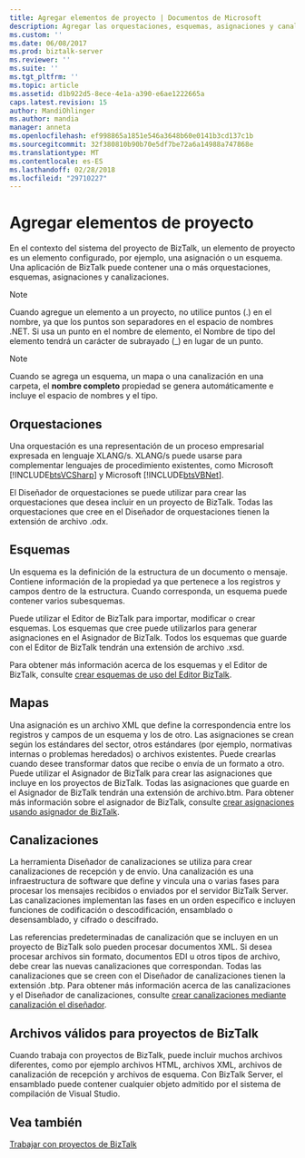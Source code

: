 ```yaml
---
title: Agregar elementos de proyecto | Documentos de Microsoft
description: Agregar las orquestaciones, esquemas, asignaciones y canalizaciones a su proyecto de BizTalk Server en Visual Studio
ms.custom: ''
ms.date: 06/08/2017
ms.prod: biztalk-server
ms.reviewer: ''
ms.suite: ''
ms.tgt_pltfrm: ''
ms.topic: article
ms.assetid: d1b922d5-8ece-4e1a-a390-e6ae1222665a
caps.latest.revision: 15
author: MandiOhlinger
ms.author: mandia
manager: anneta
ms.openlocfilehash: ef998865a1851e546a3648b60e0141b3cd137c1b
ms.sourcegitcommit: 32f380810b90b70e5df7be72a6a14988a747868e
ms.translationtype: MT
ms.contentlocale: es-ES
ms.lasthandoff: 02/28/2018
ms.locfileid: "29710227"
---
```

# <a name="add-project-items"></a>Agregar elementos de proyecto
En el contexto del sistema del proyecto de BizTalk, un elemento de proyecto es un elemento configurado, por ejemplo, una asignación o un esquema. Una aplicación de BizTalk puede contener una o más orquestaciones, esquemas, asignaciones y canalizaciones.  
  
> [!NOTE]
>  Cuando agregue un elemento a un proyecto, no utilice puntos (.) en el nombre, ya que los puntos son separadores en el espacio de nombres .NET. Si usa un punto en el nombre de elemento, el Nombre de tipo del elemento tendrá un carácter de subrayado (_) en lugar de un punto.  
  
> [!NOTE]
>  Cuando se agrega un esquema, un mapa o una canalización en una carpeta, el **nombre completo** propiedad se genera automáticamente e incluye el espacio de nombres y el tipo.  
  
## <a name="orchestrations"></a>Orquestaciones  
 Una orquestación es una representación de un proceso empresarial expresada en lenguaje XLANG/s. XLANG/s puede usarse para complementar lenguajes de procedimiento existentes, como Microsoft [!INCLUDE[btsVCSharp](../includes/btsvcsharp-md.md)] y Microsoft [!INCLUDE[btsVBNet](../includes/btsvbnet-md.md)].  
  
 El Diseñador de orquestaciones se puede utilizar para crear las orquestaciones que desea incluir en un proyecto de BizTalk. Todas las orquestaciones que cree en el Diseñador de orquestaciones tienen la extensión de archivo .odx.  
  
## <a name="schemas"></a>Esquemas  
 Un esquema es la definición de la estructura de un documento o mensaje. Contiene información de la propiedad ya que pertenece a los registros y campos dentro de la estructura. Cuando corresponda, un esquema puede contener varios subesquemas.  
  
 Puede utilizar el Editor de BizTalk para importar, modificar o crear esquemas. Los esquemas que cree puede utilizarlos para generar asignaciones en el Asignador de BizTalk. Todos los esquemas que guarde con el Editor de BizTalk tendrán una extensión de archivo .xsd.  
  
 Para obtener más información acerca de los esquemas y el Editor de BizTalk, consulte [crear esquemas de uso del Editor BizTalk](../core/creating-schemas-using-biztalk-editor.md).  
  
## <a name="maps"></a>Mapas  
 Una asignación es un archivo XML que define la correspondencia entre los registros y campos de un esquema y los de otro. Las asignaciones se crean según los estándares del sector, otros estándares (por ejemplo, normativas internas o problemas heredados) o archivos existentes. Puede crearlas cuando desee transformar datos que recibe o envía de un formato a otro. Puede utilizar el Asignador de BizTalk para crear las asignaciones que incluye en los proyectos de BizTalk. Todas las asignaciones que guarde en el Asignador de BizTalk tendrán una extensión de archivo.btm. Para obtener más información sobre el asignador de BizTalk, consulte [crear asignaciones usando asignador de BizTalk](../core/creating-maps-using-biztalk-mapper.md).  
  
## <a name="pipelines"></a>Canalizaciones  
 La herramienta Diseñador de canalizaciones se utiliza para crear canalizaciones de recepción y de envío. Una canalización es una infraestructura de software que define y vincula una o varias fases para procesar los mensajes recibidos o enviados por el servidor BizTalk Server. Las canalizaciones implementan las fases en un orden específico e incluyen funciones de codificación o descodificación, ensamblado o desensamblado, y cifrado o descifrado.  
  
 Las referencias predeterminadas de canalización que se incluyen en un proyecto de BizTalk solo pueden procesar documentos XML. Si desea procesar archivos sin formato, documentos EDI u otros tipos de archivo, debe crear las nuevas canalizaciones que correspondan. Todas las canalizaciones que se creen con el Diseñador de canalizaciones tienen la extensión .btp. Para obtener más información acerca de las canalizaciones y el Diseñador de canalizaciones, consulte [crear canalizaciones mediante canalización el diseñador](../core/creating-pipelines-using-pipeline-designer.md).  
  
## <a name="valid-files-for-biztalk-projects"></a>Archivos válidos para proyectos de BizTalk  
 Cuando trabaja con proyectos de BizTalk, puede incluir muchos archivos diferentes, como por ejemplo archivos HTML, archivos XML, archivos de canalización de recepción y archivos de esquema. Con BizTalk Server, el ensamblado puede contener cualquier objeto admitido por el sistema de compilación de Visual Studio.  
  
## <a name="see-also"></a>Vea también  
 [Trabajar con proyectos de BizTalk](../core/working-with-biztalk-projects.md)